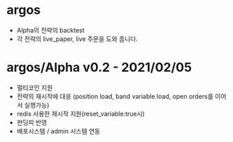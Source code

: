 # argos
- Alpha의 전략의 backtest
- 각 전략의 live_paper, live 주문을 도와 줍니다. 

# argos/Alpha v0.2 - 2021/02/05
- 멀티코인 지원
- 전략의 재시작에 대응 (position load, band variable load, open orders를 이어서 실행가능) 
- redis 사용한 재시작 지원(reset_variable:true시)
- 펀딩피 반영
- 배포시스템 / admin 시스템 연동
